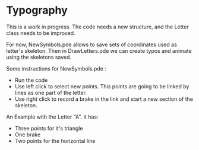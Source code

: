 # Typography
This is a work in progress. The code needs a new structure, and the Letter class needs to be improved. 

For now, NewSymbols.pde allows to save sets of coordinates used as letter's skeleton. Then in DrawLetters.pde we can create typos and animate using the skeletons saved.

Some instructions for NewSymbols.pde : 
- Run the code
- Use left click to select new points. This points are going to be linked by lines as one part of the letter.
- Use right click to record a brake in the link and start a new section of the skeleton.

An Example with the Letter "A". it has: 
- Three points for it's triangle
- One brake
- Two points for the horizontal line
